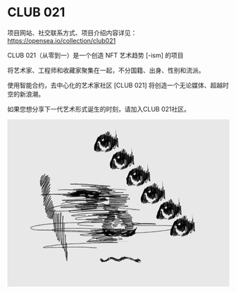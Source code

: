 # CLUB 021

项目网站、社交联系方式、项目介绍内容详见：https://opensea.io/collection/club021

CLUB 021（从零到一）是一个创造 NFT 艺术趋势 [-ism] 的项目

将艺术家、工程师和收藏家聚集在一起，不分国籍、出身、性别和流派。

使用智能合约，去中心化的艺术家社区 [CLUB 021] 将创造一个无论媒体、超越时空的新浪潮。

如果您想分享下一代艺术形式诞生的时刻，请加入CLUB 021社区。

![nft](01.png)




